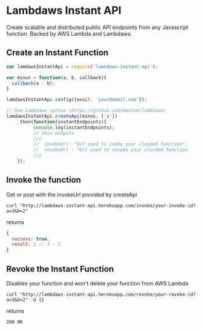# Lambdaws Instant API

Create scalable and distributed public API endpoints from any Javascript function. Backed by AWS Lambda and Lambdaws.

## Create an Instant Function
```js
var lamdawsInstantApi = require('lamndaws-instant-api');

var minus = function(a, b, callback){
  callback(a - b);
}

lamdawsInstantApi.config({email: 'your@email.com'});

// Use Lambdaws syntax (https://github.com/mentum/lambdaws)
lamdawsInstantApi.createApi(minus, ['q'])
	.then(function(instantEndpoints){
		  console.log(instantEndpoints);
		  // this outputs
		  //{ 
		  //  invokeUrl: "Url used to ivoke your clouded function", 
		  //  revokeUrl : "Url used to revoke your clouded function 
		  //}
	});
```

## Invoke the function

Get or post with the invokeUrl provided by createApi

```
curl "http://lambdaws-instant-api.herokuapp.com/invoke/your-invoke-id?a=3&b=2"
```

returns
```js
{
  success: true,
  result: 1 // 3 - 2
}
```
## Revoke the Instant Function

Disables your function and won't delete your function from AWS Lambda

``` 
curl "http://lambdaws-instant-api.herokuapp.com/revoke/your-revoke-id?a=3&b=2" -d {}
```

returns 
```
200 OK
```



